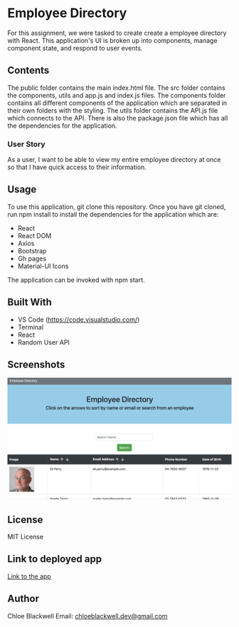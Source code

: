 # Employee Directory

For this assignment, we were tasked to create create a employee directory with React. This application's UI is broken up into components, manage component state, and respond to user events.

## Contents

The public folder contains the main index.html file. The src folder contains the components, utils and app.js and index.js files. The components folder contains all different components of the application which are separated in their own folders with the styling. The utils folder contains the API.js file which connects to the API. There is also the package.json file which has all the dependencies for the application.

### User Story

As a user, I want to be able to view my entire employee directory at once<br>
so that I have quick access to their information.

## Usage

To use this application, git clone this repository. Once you have git cloned, run npm install to install the dependencies for the application which are:

- React
- React DOM
- Axios
- Bootstrap
- Gh pages
- Material-UI Icons

The application can be invoked with npm start.

## Built With

- VS Code (https://code.visualstudio.com/)
- Terminal
- React
- Random User API

## Screenshots

<img src="public/Assets/Employee-Directory.png">

## License

MIT License

## Link to deployed app

<a href="https://chloeblackwell.github.io/Employee-Directory/">Link to the app</a>

## Author

Chloe Blackwell
Email: chloeblackwell.dev@gmail.com
